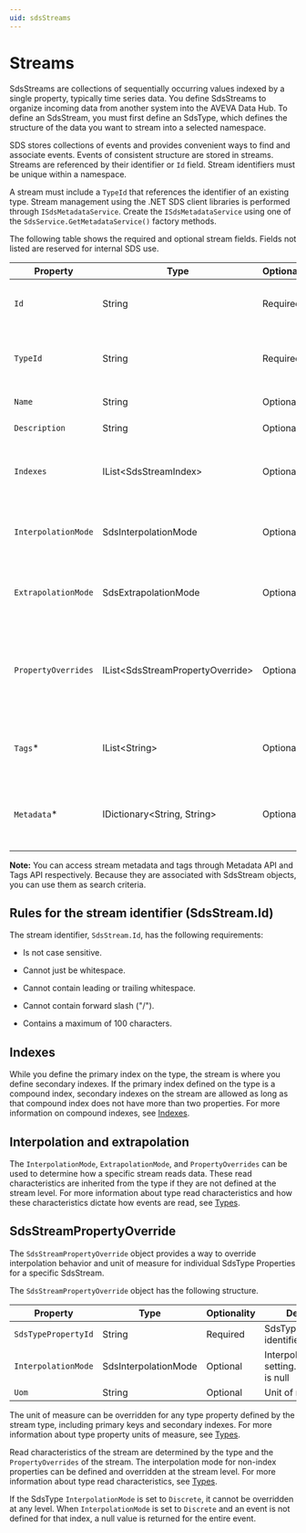 ```yaml
---
uid: sdsStreams
---
```


# Streams

SdsStreams are collections of sequentially occurring values indexed by a single property, typically time series data. You define SdsStreams to organize incoming data from another system into the AVEVA Data Hub. To define an SdsStream, you must first define an SdsType, which defines the structure of the data you want to stream into a selected namespace.

SDS stores collections of events and provides convenient ways to find and associate events. Events of consistent structure are stored in streams. Streams are referenced by their identifier or `Id` field. Stream identifiers must be unique within a namespace.

A stream must include a `TypeId` that references the identifier of an existing type. Stream management using the .NET SDS client libraries is performed through `ISdsMetadataService`. Create the `ISdsMetadataService` using one of the `SdsService.GetMetadataService()` factory methods.

The following table shows the required and optional stream fields. Fields not listed are reserved
for internal SDS use.

| Property          | Type                             | Optionality | Searchable | Details |
|-------------------|----------------------------------|-------------|------------|---------|
| `Id`                | String                           | Required    | Yes		  | An identifier for referencing the stream |
| `TypeId`            | String                           | Required    | Yes		  | The SdsType identifier of the type to be used for this stream |
| `Name`              | String                           | Optional    | Yes		  | Friendly name |
| `Description`       | String                           | Optional    | Yes		  | Description text |
| `Indexes`           | IList\<SdsStreamIndex\>            | Optional    | No		  | Used to define secondary indexes for stream |
| `InterpolationMode` | SdsInterpolationMode             | Optional    | No		  | Interpolation setting of the stream. Default is null. |
| `ExtrapolationMode` | SdsExtrapolationMode             | Optional    | No		  | Extrapolation setting of the stream. Default is null. |
| `PropertyOverrides` | IList\<SdsStreamPropertyOverride\> | Optional    | No		  | Used to define unit of measure and interpolation mode overrides for a stream. |
| `Tags`*		| IList\<String\>					| Optional    | Yes		  | A list of tags denoting special attributes or categories.|
| `Metadata`*	| IDictionary\<String, String\>	| Optional    | Yes		  | A dictionary of string keys and associated string values.  |

**Note:** You can access stream metadata and tags through Metadata API and Tags API respectively. Because they are associated with SdsStream objects, you can use them as search criteria.

## Rules for the stream identifier (SdsStream.Id)

The stream identifier, `SdsStream.Id`, has the following requirements:

- Is not case sensitive.

- Cannot just be whitespace.

- Cannot contain leading or trailing whitespace.

- Cannot contain forward slash ("/").

- Contains a maximum of 100 characters.

## Indexes

While you define the primary index on the type, the stream is where you define secondary indexes.
If the primary index defined on the type is a compound index, secondary indexes on the stream are allowed as long as that compound index does not have more than two properties. For more information on compound indexes, see [Indexes](xref:sdsIndexes#compound-indexes).

## Interpolation and extrapolation

The `InterpolationMode`, `ExtrapolationMode`, and `PropertyOverrides` can be used to determine how a specific stream reads data. These read characteristics are inherited from the type if they are not defined at the stream level. For more information about type read characteristics and how these characteristics dictate how events are read, see [Types](xref:sdsTypes).

## SdsStreamPropertyOverride

The `SdsStreamPropertyOverride` object provides a way to override interpolation behavior and unit of measure for individual SdsType Properties for a specific SdsStream.

The `SdsStreamPropertyOverride` object has the following structure.

| Property          | Type                 | Optionality | Details |
|-------------------|----------------------|-------------|---------|
| `SdsTypePropertyId` | String               | Required    | SdsTypeProperty identifier |
| `InterpolationMode` | SdsInterpolationMode | Optional    | Interpolation setting. Default is null |
| `Uom`               | String               | Optional    | Unit of measure |

The unit of measure can be overridden for any type property defined by the stream type, including primary keys and secondary indexes. For more information about type property units of measure, see [Types](xref:sdsTypes).

Read characteristics of the stream are determined by the type and the `PropertyOverrides` of the stream. The interpolation mode for non-index properties can be defined and overridden at the stream level. For more information about type read characteristics, see [Types](xref:sdsTypes).

If the SdsType `InterpolationMode` is set to `Discrete`, it cannot be overridden at any level. When `InterpolationMode` is set to `Discrete` and an event is not defined for that index, a null value is returned for the entire event.
